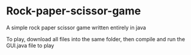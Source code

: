 # Rock-paper-scissor-game
A simple rock paper scissor game written entirely in java

To play, download all files into the same folder, then compile and run the GUI.java file to play
